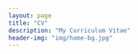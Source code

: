 ```yaml
---
layout: page
title: "CV"
description: "My Curriculum Vitae"
header-img: "img/home-bg.jpg"
---
```


<html>
<body>
<object classid="clsid:CA8A9780-280D-11CF-A24D-444553540000" width="100%" height="720">
<param name="SRC" value="http://docs.google.com/gview?url=https://voidism.github.io/CV.pdf&embedded=true" >
<embed width="100%" height="600px" fullscreen="yes" src="http://docs.google.com/gview?url=https://voidism.github.io/CV.pdf&embedded=true">
</object>
</body>
</html>